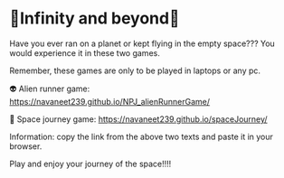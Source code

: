 # 🌌Infinity and beyond🌌

Have you ever ran on a planet or kept flying in the empty space??? You would experience it in these two games.

Remember, these games are only to be played in laptops or any pc.

👽 Alien runner game:  
https://navaneet239.github.io/NPJ_alienRunnerGame/

🚀 Space journey game: 
https://navaneet239.github.io/spaceJourney/

Information: copy the link from the above two texts and paste it in your browser.

Play and enjoy your journey of the space!!!!

